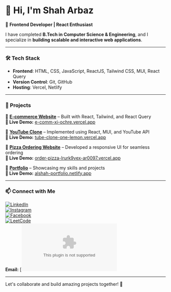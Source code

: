 # 👋 Hi, I'm Shah Arbaz  

🚀 **Frontend Developer | React Enthusiast**  

I have completed **B.Tech in Computer Science & Engineering**, and I specialize in **building scalable and interactive web applications**.  

---

### 🛠️ Tech Stack  
- **Frontend**: HTML, CSS, JavaScript, ReactJS, Tailwind CSS, MUI, React Query  
- **Version Control**: Git, GitHub  
- **Hosting**: Vercel, Netlify  

---

### 📌 Projects  

🔹 **[E-commerce Website](https://github.com/ar0097/E-comm)** – Built with React, Tailwind, and React Query  
**🔗 Live Demo:** [e-comm-xi-ochre.vercel.app](https://e-comm-xi-ochre.vercel.app/)  

🔹 **[YouTube Clone](https://github.com/ar0097/youtube_clone)** – Implemented using React, MUI, and YouTube API  
**🔗 Live Demo:** [tube-clone-one-lemon.vercel.app](https://tube-clone-one-lemon.vercel.app/)  

🔹 **[Pizza Ordering Website](https://github.com/ar0097/OrderPizza)** – Developed a responsive UI for seamless ordering  
**🔗 Live Demo:** [order-pizza-lrurk9vex-ar0097.vercel.app](https://order-pizza-lrurk9vex-ar0097.vercel.app/)  

🔹 **[Portfolio](https://github.com/ar0097/my-portfolio)** – Showcasing my skills and projects  
**🔗 Live Demo:** [alshah-portfolio.netlify.app](https://alshah-portfolio.netlify.app/)  

---

### 📫 Connect with Me  

[![LinkedIn](https://img.shields.io/badge/LinkedIn-blue?style=for-the-badge&logo=linkedin)](https://www.linkedin.com/in/arbaz-shah/)  
[![Instagram](https://img.shields.io/badge/Instagram-%23E4405F.svg?style=for-the-badge&logo=instagram&logoColor=white)](https://www.instagram.com/arbaz5195/)  
[![Facebook](https://img.shields.io/badge/Facebook-%231877F2.svg?style=for-the-badge&logo=facebook&logoColor=white)](https://www.facebook.com/share/18cYEV4g8f/)  
[![LeetCode](https://img.shields.io/badge/LeetCode-%23FFA116.svg?style=for-the-badge&logo=leetcode&logoColor=white)](https://leetcode.com/u/arbazshah7454/)  
**Email:** [![Email](mailto:arbazshah7454@gmail.com) 


---

Let's collaborate and build amazing projects together! 🚀  
